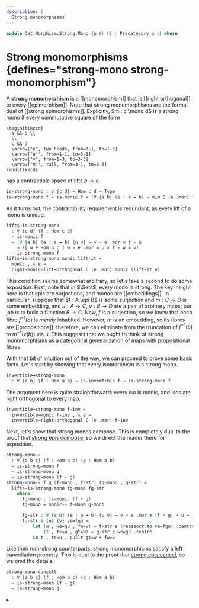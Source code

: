 ```yaml
---
description: |
  Strong monomorphisms.
---
```

<!--
```agda
open import Cat.Morphism.Orthogonal
open import Cat.Prelude

import Cat.Reasoning
```
-->
```agda
module Cat.Morphism.Strong.Mono {o ℓ} (C : Precategory o ℓ) where
```

<!--
```agda
open Cat.Reasoning C
```
-->

# Strong monomorphisms {defines="strong-mono strong-monomorphism"}

A **strong monomorphism** is a [[monomorphism]] that is [[right orthogonal]]
to every [[epimorphism]]. Note that strong monomorphisms are the formal dual of
[[strong epimorphisms]]. Explicitly, $m : c \mono d$ is a strong mono
if every commutative square of the form

~~~{.quiver}
\begin{tikzcd}
  a && b \\
  \\
  c && d
  \arrow["e", two heads, from=1-1, to=1-3]
  \arrow["u"', from=1-1, to=3-1]
  \arrow["v", from=1-3, to=3-3]
  \arrow["m"', tail, from=3-1, to=3-3]
\end{tikzcd}
~~~

has a contractible space of lifts $b \to c$.

```agda
is-strong-mono : ∀ {c d} → Hom c d → Type _
is-strong-mono f = is-monic f × (∀ {a b} (e : a ↠ b) → m⊥m C (e .mor) f)
```

As it turns out, the contractibility requirement is redundant, as every
lift of a mono is unique.

```agda
lifts→is-strong-mono
  : ∀ {c d} {f : Hom c d}
  → is-monic f
  → (∀ {a b} (e : a ↠ b) {u v} → v ∘ e .mor ≡ f ∘ u
    → Σ[ w ∈ Hom b c ] w ∘ e .mor ≡ u × f ∘ w ≡ v)
  → is-strong-mono f
lifts→is-strong-mono monic lift-it =
  monic , λ e →
  right-monic-lift→orthogonal C (e .mor) monic (lift-it e)
```

This condition seems somewhat arbitrary, so let's take a second to do
some exposition. First, note that in $\Sets$, every mono is strong.
The key insight here is that epis are surjections, and monos are
[[embeddings]]. In particular, suppose that $f : A \epi B$ is
some surjection and $m : C \to D$ is some embedding, and $u : A \to C$,
$v : B \to D$ are a pair of arbitrary maps; our job is to build a function
$B \to C$. Now, $f$ is a surjection, so we know that each fibre $f^{-1}(b)$
is *merely* inhabited. However, $m$ is an embedding, so its fibres
are [[propositions]]: therefore, we can eliminate from the truncation of $f^{-1}(b)$
to $m^{-1}(v(b))$ via $u$. This suggests that we ought to think of strong
monomorphisms as a categorical generalization of maps with propositional
fibres.

<!--
```agda
abstract
  is-strong-mono-is-prop
    : ∀ {a b} (f : Hom a b) → is-prop (is-strong-mono f)
  is-strong-mono-is-prop f = hlevel 1
```
-->

With that bit of intuition out of the way, we can proceed to prove some
basic facts. Let's start by showing that every isomorphism is a strong mono.

```agda
invertible→strong-mono
  : ∀ {a b} {f : Hom a b} → is-invertible f → is-strong-mono f
```

The argument here is quite straightforward: every iso is monic, and
isos are right orthogonal to every map.

```agda
invertible→strong-mono f-inv =
  invertible→monic f-inv , λ e →
  invertible→right-orthogonal C (e .mor) f-inv
```

Next, let's show that strong monos compose. This is completely dual
to the proof that [strong epis compose], so we direct the reader there
for exposition.

[strong epis compose]: Cat.Morphism.Strong.Epi.html#properties

```agda
strong-mono-∘
  : ∀ {a b c} (f : Hom b c) (g : Hom a b)
  → is-strong-mono f
  → is-strong-mono g
  → is-strong-mono (f ∘ g)
strong-mono-∘ f g (f-mono , f-str) (g-mono , g-str) =
  lifts→is-strong-mono fg-mono fg-str
    where
      fg-mono : is-monic (f ∘ g)
      fg-mono = monic-∘ f-mono g-mono

      fg-str : ∀ {a b} (e : a ↠ b) {u v} → v ∘ e .mor ≡ (f ∘ g) ∘ u → _
      fg-str e {u} {v} ve=fgu =
          let (w , we=gu , fw=v) = f-str e (reassocr.to ve=fgu) .centre
              (t , te=u , gt=w) = g-str e we=gu .centre
          in t , te=u , pullr gt=w ∙ fw=v

```

Like their non-strong counterparts, strong monomorphisms satisfy a
left cancellation property. This is dual to the proof that [strong epis
cancel], so we omit the details.

[strong epis cancel]: Cat.Morphism.Strong.Epi.html#properties

```agda
strong-mono-cancell
  : ∀ {a b c} (f : Hom b c) (g : Hom a b)
  → is-strong-mono (f ∘ g)
  → is-strong-mono g
```

<details>
<summary>
</summary>
```agda
strong-mono-cancell f g (fg-mono , fg-str) =
  lifts→is-strong-mono g-mono g-str
  where
    g-mono : is-monic g
    g-mono = monic-cancell fg-mono

    g-str : ∀ {a b} (e : a ↠ b) {u v} → v ∘ e .mor ≡ g ∘ u → _
    g-str e {u} {v} ve=gu =
      let (w , we=u , fgw=fv) = fg-str e (extendr ve=gu) .centre
      in w , we=u , e .epic (g ∘ w) v (pullr we=u ∙ sym ve=gu)
```
</details>

If a morphism is both strong monic and epic, then it is orthogonal to
itself, and thus invertible.

```agda
strong-mono+epi→invertible
  : ∀ {a b} {f : Hom a b} → is-strong-mono f → is-epic f → is-invertible f
strong-mono+epi→invertible {f = f} (_ , strong) epi =
  self-orthogonal→invertible C f (strong (make-epi f epi))
```

<!--
```agda
cast-is-strong-mono
  : ∀ {a b} {f g : Hom a b}
  → f ≡ g
  → is-strong-mono f
  → is-strong-mono g
cast-is-strong-mono f=g f-strong-mono =
  lifts→is-strong-mono (cast-is-monic f=g (f-strong-mono .fst)) λ e vg=mu →
    let (h , he=u , fh=v) = f-strong-mono .snd e (vg=mu ∙ ap₂ _∘_ (sym f=g) refl) .centre
    in h , he=u , ap (_∘ h) (sym f=g) ∙ fh=v
```
-->
